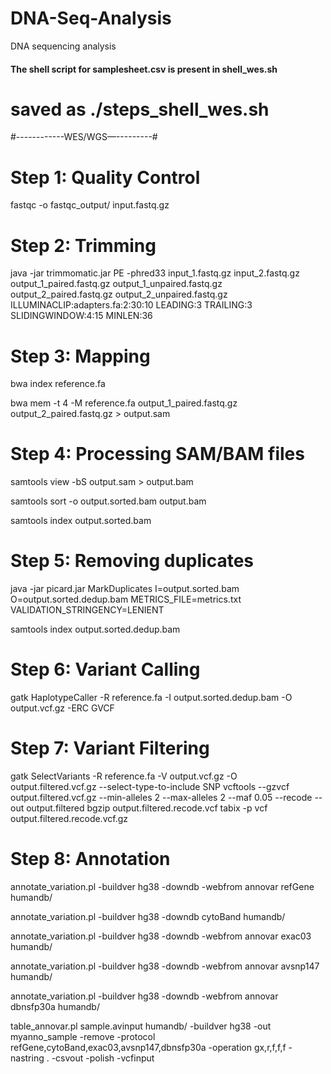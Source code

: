 # DNA-Seq-Analysis
DNA sequencing analysis

#### The shell script for samplesheet.csv is present in shell_wes.sh
# saved as ./steps_shell_wes.sh

#------------WES/WGS—---------#
# Step 1: Quality Control
fastqc -o fastqc_output/ input.fastq.gz

# Step 2: Trimming
java -jar trimmomatic.jar PE -phred33 input_1.fastq.gz input_2.fastq.gz output_1_paired.fastq.gz output_1_unpaired.fastq.gz output_2_paired.fastq.gz output_2_unpaired.fastq.gz ILLUMINACLIP:adapters.fa:2:30:10 LEADING:3 TRAILING:3 SLIDINGWINDOW:4:15 MINLEN:36

# Step 3: Mapping
bwa index reference.fa

bwa mem -t 4 -M reference.fa output_1_paired.fastq.gz output_2_paired.fastq.gz > output.sam

# Step 4: Processing SAM/BAM files
samtools view -bS output.sam > output.bam

samtools sort -o output.sorted.bam output.bam

samtools index output.sorted.bam

# Step 5: Removing duplicates

java -jar picard.jar MarkDuplicates I=output.sorted.bam O=output.sorted.dedup.bam METRICS_FILE=metrics.txt VALIDATION_STRINGENCY=LENIENT

samtools index output.sorted.dedup.bam

# Step 6: Variant Calling
gatk HaplotypeCaller -R reference.fa -I output.sorted.dedup.bam -O output.vcf.gz -ERC GVCF

# Step 7: Variant Filtering
gatk SelectVariants -R reference.fa -V output.vcf.gz -O output.filtered.vcf.gz --select-type-to-include SNP
vcftools --gzvcf output.filtered.vcf.gz --min-alleles 2 --max-alleles 2 --maf 0.05 --recode --out output.filtered
bgzip output.filtered.recode.vcf
tabix -p vcf output.filtered.recode.vcf.gz

# Step 8: Annotation
annotate_variation.pl -buildver hg38 -downdb -webfrom annovar refGene humandb/

annotate_variation.pl -buildver hg38 -downdb cytoBand humandb/

annotate_variation.pl -buildver hg38 -downdb -webfrom annovar exac03 humandb/ 

annotate_variation.pl -buildver hg38 -downdb -webfrom annovar avsnp147 humandb/ 

annotate_variation.pl -buildver hg38 -downdb -webfrom annovar dbnsfp30a humandb/

table_annovar.pl sample.avinput humandb/ -buildver hg38 -out myanno_sample -remove -protocol refGene,cytoBand,exac03,avsnp147,dbnsfp30a -operation gx,r,f,f,f -nastring . -csvout -polish  -vcfinput
